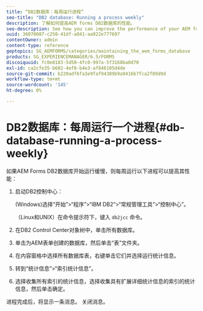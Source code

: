 ```yaml
---
title: “DB2数据库：每周运行进程”
seo-title: "DB2 database: Running a process weekly"
description: 了解如何提高AEM forms DB2数据库的性能。
seo-description: See how you can improve the performance of your AEM forms DB2 database.
uuid: 36070087-c250-41df-a841-aa922e777697
contentOwner: admin
content-type: reference
geptopics: SG_AEMFORMS/categories/maintaining_the_aem_forms_database
products: SG_EXPERIENCEMANAGER/6.5/FORMS
discoiquuid: fc0e8183-5d50-4fc0-997a-5f3168ba0d70
exl-id: ca2cfe35-b602-4ef8-b4e3-af846105d4de
source-git-commit: b220adf6fa3e9faf94389b9a9416b7fca2f89d9d
workflow-type: tm+mt
source-wordcount: '145'
ht-degree: 0%

---
```


# DB2数据库：每周运行一个进程{#db-database-running-a-process-weekly}

如果AEM Forms DB2数据库开始运行缓慢，则每周运行以下进程可以提高其性能：

1. 启动DB2控制中心：

   (Windows)选择“开始”>“程序”>“IBM DB2”>“常规管理工具”>“控制中心”。

   （Linux和UNIX）在命令提示符下，键入 `db2jcc` 命令。

1. 在DB2 Control Center对象树中，单击所有数据库。
1. 单击为AEM表单创建的数据库，然后单击“表”文件夹。
1. 在内容窗格中选择所有数据库表，右键单击它们并选择运行统计信息。
1. 转到“统计信息”>“索引统计信息”。
1. 选择收集所有索引的统计信息，选择收集具有扩展详细统计信息的索引的统计信息，然后单击确定。

进程完成后，将显示一条消息。 关闭消息。
